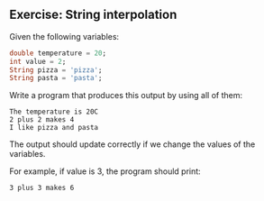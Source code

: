 ## Exercise: String interpolation

Given the following variables:

```dart
double temperature = 20;
int value = 2;
String pizza = 'pizza';
String pasta = 'pasta';
```

Write a program that produces this output by using all of them:

```
The temperature is 20C
2 plus 2 makes 4
I like pizza and pasta
```

The output should update correctly if we change the values of the variables.

For example, if value is 3, the program should print:

```
3 plus 3 makes 6
```
